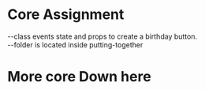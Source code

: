# Core Assignment 
--class events state and props to create a birthday button.\
--folder is located inside putting-together


# More core Down here